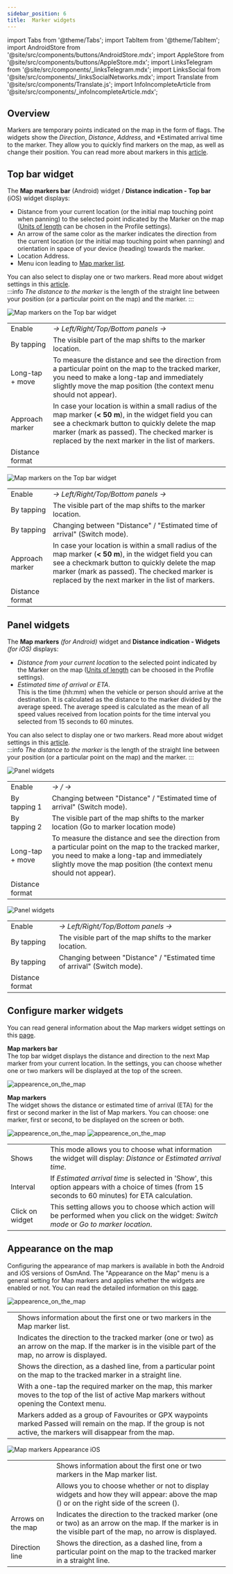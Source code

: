 ```yaml
---
sidebar_position: 6
title:  Marker widgets
---
```


import Tabs from '@theme/Tabs';
import TabItem from '@theme/TabItem';
import AndroidStore from '@site/src/components/buttons/AndroidStore.mdx';
import AppleStore from '@site/src/components/buttons/AppleStore.mdx';
import LinksTelegram from '@site/src/components/_linksTelegram.mdx';
import LinksSocial from '@site/src/components/_linksSocialNetworks.mdx';
import Translate from '@site/src/components/Translate.js';
import InfoIncompleteArticle from '@site/src/components/_infoIncompleteArticle.mdx';

## Overview

Markers are temporary points indicated on the map in the form of flags. The widgets show the *Direction*, *Distance*, *Address*, and *Estimated arrival time to the marker. They allow you to quickly find markers on the map, as well as change their position. You can read more about markers in this [article](../personal/markers).  


## Top bar widget

The **Map markers bar** (Android) widget / **Distance indication - Top bar** (iOS) widget displays:
- Distance from your current location (or the initial map touching point when panning) to the selected point indicated by the Marker on the map ([Units of length](../personal/profiles/#general-settings) can be chosen in the Profile settings).
- An arrow of the same color as the marker indicates the direction from the current location (or the initial map touching point when panning) and orientation in space of your device (heading) towards the marker.
- Location Address.
- Menu icon leading to [Map marker list](../personal/markers/#map-markers-menu).

You can also select to display one or two markers. Read more about widget settings in this [article](https://osmand.net/docs/user/personal/markers#map-markers-widgets).    
:::info
*The distance to the marker* is the length of the straight line between your position (or a particular point on the map) and the marker.
:::  

<Tabs groupId="operating-systems">

<TabItem value="android" label="Android">  

![Map markers on the Top bar widget](@site/static/img/widgets/map_markers_top-bar-widget-andr.png)


| | |
|------------|------------|
| Enable | *<Translate android="true" ids="shared_string_menu,map_widget_config,shared_string_widgets"/> → Left/Right/Top/Bottom panels → <Translate android="true" ids="map_markers_bar"/>* |
| By tapping | The visible part of the map shifts to the marker location. |
| Long-tap + move | To measure the distance and see the direction from a particular point on the map to the tracked marker, you need to make a long-tap and immediately slightly move the map position (the context menu should not appear). |
| Approach marker | In case your location is within a small radius of the map marker (**< 50 m**), in the widget field you can see a checkmark button to quickly delete the map marker (mark as passed). The checked marker is replaced by the next marker in the list of markers.  |
| Distance format | *<Translate android="true" ids="shared_string_menu,configure_profile,general_settings_2,units_and_formats,unit_of_length"/>*  |

</TabItem>

<TabItem value="ios" label="iOS">  

![Map markers on the Top bar widget](@site/static/img/widgets/map_markers_top-bar-widget-ios.png)

| | |
|------------|------------|
| Enable | *<Translate ios="true" ids="shared_string_menu,layer_map_appearance,shared_string_widgets"/> → Left/Right/Top/Bottom panels → <Translate android="true" ids="map_markers_bar"/>*|
| By tapping | The visible part of the map shifts to the marker location. |
| By tapping | Changing between "Distance" / "Estimated time of arrival" (Switch mode). |
| Approach marker | In case your location is within a small radius of the map marker (**< 50 m**), in the widget field you can see a checkmark button to quickly delete the map marker (mark as passed). The checked marker is replaced by the next marker in the list of markers.  |
| Distance format  | *<Translate ios="true" ids="shared_string_menu,shared_string_settings,application_profiles,general_settings_2,units_and_formats,unit_of_length"/>*  |  

</TabItem>

</Tabs> 


## Panel widgets

The **Map markers** *(for Android)* widget and **Distance indication - Widgets** *(for iOS)* displays:  
- _Distance from your current location_ to the selected point indicated by the Marker on the map ([Units of length](../personal/profiles/#general-settings) can be choosed in the Profile settings).
- _Estimated time of arrival or ETA_.  
This is the time (hh:mm) when the vehicle or person should arrive at the destination. It is calculated as the distance to the marker divided by the average speed. 
The average speed is calculated as the mean of all speed values received from location points for the time interval you selected from 15 seconds to 60 minutes.

You can also select to display one or two markers. Read more about widget settings in this [article](https://osmand.net/docs/user/personal/markers#map-markers-widgets).   
:::info
*The distance to the marker* is the length of the straight line between your position (or a particular point on the map) and the marker.
:::  


<Tabs groupId="operating-systems">

<TabItem value="android" label="Android">  

![Panel widgets](@site/static/img/widgets/map_markers_widget-02.png)  

| | |
|------------|------------|
| Enable | *<Translate android="true" ids="shared_string_menu,map_widget_config,shared_string_widgets"/> → <Translate android="true" ids="map_widget_left"/>/<Translate android="true" ids="map_widget_right"/> → <Translate android="true" ids="map_markers_item"/>*  |
| By tapping 1 | Changing between "Distance" / "Estimated time of arrival" (Switch mode). |
| By tapping 2 | The visible part of the map shifts to the marker location (Go to marker location mode) |
| Long-tap + move | To measure the distance and see the direction from a particular point on the map to the tracked marker, you need to make a long-tap and immediately slightly move the map position (the context menu should not appear). |
| Distance format | *<Translate android="true" ids="shared_string_menu,configure_profile,general_settings_2,units_and_formats,unit_of_length"/>*  |


</TabItem>

<TabItem value="ios" label="iOS">  

![Panel widgets](@site/static/img/widgets/map_markers_widget_ios-02.png)

| | |
|------------|------------|
| Enable | *<Translate ios="true" ids="shared_string_menu,layer_map_appearance,shared_string_widgets"/> → Left/Right/Top/Bottom panels → <Translate android="true" ids="map_markers_bar"/>*  |
| By tapping | The visible part of the map shifts to the marker location. |
| By tapping | Changing between "Distance" / "Estimated time of arrival" (Switch mode). |
| Distance format  | *<Translate ios="true" ids="shared_string_menu,shared_string_settings,application_profiles,general_settings_2,units_and_formats,unit_of_length"/>*  |

</TabItem>

</Tabs> 


## Configure marker widgets

You can read general information about the Map markers widget settings on this [page](../personal/markers#map-markers-widgets).  

**Map markers bar**  
The top bar widget displays the distance and direction to the next Map marker from your current location. In the settings, you can choose whether one or two markers will be displayed at the top of the screen.   

![appearence_on_the_map](@site/static/img/widgets/configure-marker-wid-02.png)  

**Map markers**  
The widget shows the distance or estimated time of arrival (ETA) for the first or second marker in the list of Map markers. You can choose: one marker, first or second, to be displayed on the screen or both.    

![appearence_on_the_map](@site/static/img/widgets/configure-marker-wid-01.png)  ![appearence_on_the_map](@site/static/img/widgets/settings-marker-wid-first-01.png)  

|    |     |  
| :------------- | :------------- | 
| Shows | This mode allows you to choose what information the widget will display: *Distance* or *Estimated arrival time*. | 
| Interval | If *Estimated arrival time* is selected in 'Show', this option appears with a choice of times (from 15 seconds to 60 minutes) for ETA calculation. | 
| Click on widget |  This setting allows you to choose which action will be performed when you click on the widget: *Switch mode* or *Go to marker location*. |   


## Appearance on the map

Configuring the appearance of map markers is available in both the Android and iOS versions of OsmAnd. The "Appearance on the Map" menu is a general setting for Map markers and applies whether the widgets are enabled or not. You can read the detailed information on this [page](../personal/markers.md#appearance-on-the-map).  

<Tabs groupId="operating-systems">

<TabItem value="android" label="Android">  

*<Translate android="true" ids="shared_string_menu,map_markers_item,shared_string_more_without_dots,appearance_on_the_map"/>* 

![appearence_on_the_map](@site/static/img/widgets/appearence_on_the_map-02.png)  

|    |    |
| :------------- | :------------- | 
| <Translate android="true" ids="active_markers"/> | Shows information about the first one or two markers in the Map marker list. | 
|  <Translate android="true" ids="show_arrows_on_the_map"/> |  Indicates the direction to the tracked marker (one or two) as an arrow on the map. If the marker is in the visible part of the map, no arrow is displayed. | 
| <Translate android="true" ids="show_guide_line"/> | Shows the direction, as a dashed line, from a particular point on the map to the tracked marker in a straight line.  | 
| <Translate android="true" ids="one_tap_active"/> |  With a one-tap the required marker on the map, this marker moves to the top of the list of active Map markers without opening the Context menu. |  
| <Translate android="true" ids="keep_passed_markers"/> | Markers added as a group of Favourites or GPX waypoints marked Passed will remain on the map. If the group is not active, the markers will disappear from the map. | 

</TabItem>

<TabItem value="ios" label="iOS">  

*<Translate ios="true" ids="shared_string_menu,map_markers,shared_string_appearance"/>* 

![Map markers Appearance iOS](@site/static/img/widgets/map_markers_appearance_ios-02.png)  

|    |     |  
| :------------- | :------------- | 
| <Translate android="true" ids="active_markers"/> | Shows information about the first one or two markers in the Map marker list. | 
|  <Translate android="true" ids="show_direction"/> | Allows you to choose whether or not to display widgets and how they will appear: above the map (<Translate android="true" ids="shared_string_topbar"/>) or on the right side of the screen (<Translate android="true" ids="shared_string_widgets"/>). | 
|  Arrows on the map |  Indicates the direction to the tracked marker (one or two) as an arrow on the map. If the marker is in the visible part of the map, no arrow is displayed. | 
| Direction line | Shows the direction, as a dashed line, from a particular point on the map to the tracked marker in a straight line.  | 

</TabItem>

</Tabs> 
